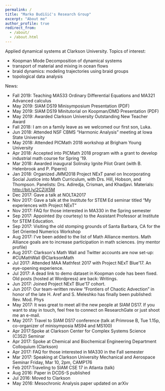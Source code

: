 ```yaml
---
permalink: /
title: "Marko Budišić's Research Group"
excerpt: "About me"
author_profile: true
redirect_from: 
  - /about/
  - /about.html
---
```


Applied dynamical systems at Clarkson University. Topics of interest:

  - Koopman Mode Decomposition of dynamical systems
  - transport of material and mixing in ocean flows
  - braid dynamics: modeling trajectories using braid groups
  - topological data analysis
  
News:

  * Fall 2019: Teaching MA533 Ordinary Differential Equations and MA321 Advanced calculus
  * May 2019: SIAM DS19 Minisymposium Presentation (PDF)
  * May 2019: SIAM DS19 Minitutorial on Koopman/DMD Presentation (PDF)
  * May 2019: Awarded Clarkson University Outstanding New Teacher Award
  * Fall 2018: I am on a family leave as we welcomed our first son, Luka.
  * Jun 2018: Attended NSF CBMS “Harmonic Analysis” meeting at Iowa State University
  * May 2018: Attended PICMath 2018 workshop at Brigham Young University
  * Apr 2018: Accepted into PICMath 2018 program with a grant to develop industrial math course for Spring ’19.
  * Mar 2018: Awarded inaugural Solinsky Ignite Pilot Grant (with B. Helenbrook and P. Piperni)
  * Jan 2018: Organized JMM2018 Project NExT panel on Incorporating Social Justice into Math Curriculum, with Drs. Hill, Hobson, and Thompson. Panelists: Drs. Adiredja, Crisman, and Khadjavi. Materials: http://bit.ly/2CZjX5M
  * Dec 2017: Gave a talk at NOLTA2017
  * Nov 2017: Gave a talk at the Institute for STEM Ed seminar titled “My experiences with Project NExT”
  * Nov 2017: FAQ for those interested in MA330 in the Spring semester
  * Sep 2017: Appointed (by courtesy) to the Assistant Professor at Institute for STEM Education.
  * Sep 2017: Visiting the old stomping grounds of Santa Barbara, CA for the Set Oriented Numerics Workshop
  * Aug 2017: I've been added to the list of Math Alliance mentors. Math Alliance goals are to increase participation in math sciences. (my mentor profile)
  * Aug 2017: Clarkson's Math Wall and Twitter accounts are now set-up: #CUMathWall @ClarksonMath
  * Jul 2017: Attended MAA Mathfest 2017 with Project NExT Blue’17. An eye-opening experience.
  * Jul 2017: A dead link to demo dataset in Koopman code has been fixed. Old posts (hosted at Wordpress) are back: Writings.
  * Jun 2017: Joined Project NExT Blue’17 cohort.
  * Jun 2017: Our team-written review “Frontiers of Chaotic Advection” in honor of the late H. Aref and S. Meleshko has finally been published: Rev. Mod. Phys
  * May 2017: It was great to meet all the new people at SIAM DS17. If you want to stay in touch, feel free to connect on ResearchGate or just shoot me an e-mail.
  * May 2017: Travel to SIAM DS17 conference (talk at Primrose B, Tue 1.15p, co-organizer of minisymposia MS94 and MS100)
  * Apr 2017:Spoke at Clarkson Center for Complex Systems Science (C3S2) Seminar
  * Apr 2017: Spoke at Chemical and Biochemical Engineering Department Colloquium (Clarkson)
  * Apr 2017: FAQ for those interested in MA330 in the Fall semester
  * Mar 2017: Speaking at Clarkson University Mechanical and Aerospace Seminar
Friday, Mar 10, 2pm, CAMP176
  * Feb 2017:Traveling to SIAM CSE 17 in Atlanta (talk)
  * Aug 2016: Paper in DCDS-S published
  * Jul 2016: Moved to Clarkson
  * May 2016: Mesochronic Analysis paper updated on arXiv
